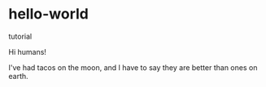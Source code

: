 # hello-world
tutorial

Hi humans! 

I've had tacos on the moon, and I have to say they are better than ones on earth.
